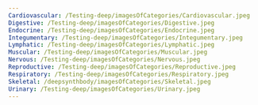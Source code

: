 ```yaml
---
Cardiovascular: /Testing-deep/imagesOfCategories/Cardiovascular.jpeg
Digestive: /Testing-deep/imagesOfCategories/Digestive.jpeg
Endocrine: /Testing-deep/imagesOfCategories/Endocrine.jpeg
Integumentary: /Testing-deep/imagesOfCategories/Integumentary.jpeg
Lymphatic: /Testing-deep/imagesOfCategories/Lymphatic.jpeg
Muscular: /Testing-deep/imagesOfCategories/Muscular.jpeg
Nervous: /Testing-deep/imagesOfCategories/Nervous.jpeg
Reproductive: /Testing-deep/imagesOfCategories/Reproductive.jpeg
Respiratory: /Testing-deep/imagesOfCategories/Respiratory.jpeg
Skeletal: /deepsynthbody/imagesOfCategories/Skeletal.jpeg
Urinary: /Testing-deep/imagesOfCategories/Urinary.jpeg
---
```

